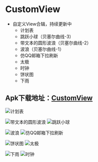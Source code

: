 # CustomView

 - 自定义View合辑，持续更新中
   - 计划表
   - 跳跃小球（贝塞尔曲线-3）
   - 带文本的圆形波浪（贝塞尔曲线-2）
   - 波浪（贝塞尔曲线-1）
   - 仿QQ邮箱下拉刷新
   - 太极
   - 时钟
   - 饼状图
   - 下雨
 
## **Apk下载地址：[CustomView](https://www.pgyer.com/CustomView)**

![计划表](screenshot/PlanView.gif)     

![带文本的圆形波浪](screenshot/WaveLoadingView.gif)     ![跳跃小球](screenshot/PointBeatView.gif)

![波浪](screenshot/WaveView.gif)      ![仿QQ邮箱下拉刷新](screenshot/CircleRefreshView.gif)   

![饼状图](screenshot/PercentageView.gif)      ![太极](screenshot/TaiJiView.gif)

![下雨](screenshot/RainView.gif)      ![时钟](screenshot/ClockView.gif)